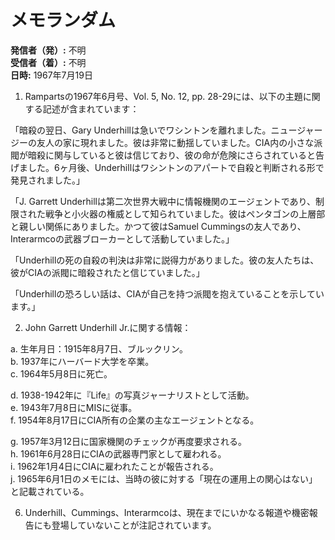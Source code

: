 # メモランダム

**発信者（発）:** 不明  
**受信者（着）:** 不明  
**日時:** 1967年7月19日  

1. Rampartsの1967年6月号、Vol. 5, No. 12, pp. 28-29には、以下の主題に関する記述が含まれています：

「暗殺の翌日、Gary Underhillは急いでワシントンを離れました。ニュージャージーの友人の家に現れました。彼は非常に動揺していました。CIA内の小さな派閥が暗殺に関与していると彼は信じており、彼の命が危険にさらされていると告げました。6ヶ月後、Underhillはワシントンのアパートで自殺と判断される形で発見されました。」

「J. Garrett Underhillは第二次世界大戦中に情報機関のエージェントであり、制限された戦争と小火器の権威として知られていました。彼はペンタゴンの上層部と親しい関係にありました。かつて彼はSamuel Cummingsの友人であり、Interarmcoの武器ブローカーとして活動していました。」

「Underhillの死の自殺の判決は非常に説得力がありました。彼の友人たちは、彼がCIAの派閥に暗殺されたと信じていました。」

「Underhillの恐ろしい話は、CIAが自己を持つ派閥を抱えていることを示しています。」

2. John Garrett Underhill Jr.に関する情報：

a. 生年月日：1915年8月7日、ブルックリン。  
b. 1937年にハーバード大学を卒業。  
c. 1964年5月8日に死亡。  

d. 1938-1942年に『Life』の写真ジャーナリストとして活動。  
e. 1943年7月8日にMISに従事。  
f. 1954年8月17日にCIA所有の企業の主なエージェントとなる。  

g. 1957年3月12日に国家機関のチェックが再度要求される。  
h. 1961年6月28日にCIAの武器専門家として雇われる。  
i. 1962年1月4日にCIAに雇われたことが報告される。  
j. 1965年6月1日のメモには、当時の彼に対する「現在の運用上の関心はない」と記載されている。  

6. Underhill、Cummings、Interarmcoは、現在までにいかなる報道や機密報告にも登場していないことが注記されています。